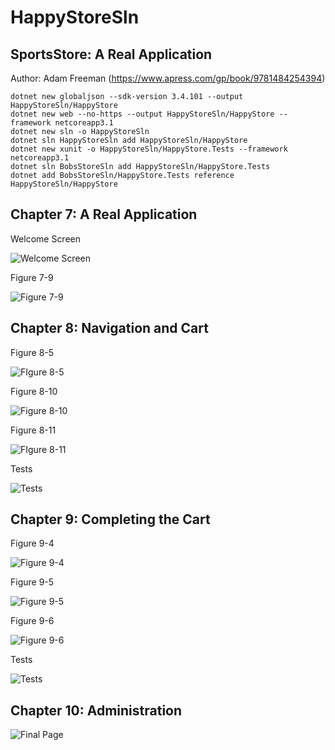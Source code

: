 # HappyStoreSln

## SportsStore: A Real Application

Author: Adam Freeman (https://www.apress.com/gp/book/9781484254394)

    dotnet new globaljson --sdk-version 3.4.101 --output HappyStoreSln/HappyStore
    dotnet new web --no-https --output HappyStoreSln/HappyStore --framework netcoreapp3.1
    dotnet new sln -o HappyStoreSln
    dotnet sln HappyStoreSln add HappyStoreSln/HappyStore 
    dotnet new xunit -o HappyStoreSln/HappyStore.Tests --framework netcoreapp3.1
    dotnet sln BobsStoreSln add HappyStoreSln/HappyStore.Tests 
    dotnet add BobsStoreSln/HappyStore.Tests reference HappyStoreSln/HappyStore  


## Chapter 7: A Real Application

Welcome Screen

![Welcome Screen](https://github.com/jennymun-alt/HappyStoreSln/blob/master/screenshots/WelcomeScreen1.GIF)

Figure 7-9

![Figure 7-9](https://github.com/jennymun-alt/HappyStoreSln/blob/master/screenshots/Figure%207-9.JPG)

## Chapter 8: Navigation and Cart

Figure 8-5

![FIgure 8-5](https://github.com/jennymun-alt/HappyStoreSln/blob/master/screenshots/Figure%208-5.JPG)

Figure 8-10

![Figure 8-10](https://github.com/jennymun-alt/HappyStoreSln/blob/master/screenshots/Figure%208-10.JPG)

Figure 8-11

![FIgure 8-11](https://github.com/jennymun-alt/HappyStoreSln/blob/master/screenshots/Figure%208-11.JPG)

Tests

![Tests](https://github.com/jennymun-alt/HappyStoreSln/blob/master/screenshots/HappyStoreTests.JPG)


## Chapter 9: Completing the Cart

Figure 9-4

![Figure 9-4](https://github.com/jennymun-alt/HappyStoreSln/blob/master/screenshots/Figure%209-4.JPG)

Figure 9-5

![Figure 9-5](https://github.com/jennymun-alt/HappyStoreSln/blob/master/screenshots/Figure%209-5.JPG)

Figure 9-6

![Figure 9-6](https://github.com/jennymun-alt/HappyStoreSln/blob/master/screenshots/Figure%209-6.JPG)

Tests

![Tests](https://github.com/jennymun-alt/HappyStoreSln/blob/master/screenshots/Test%209.JPG)

## Chapter 10: Administration

![Final Page](https://github.com/jennymun-alt/HappyStoreSln/blob/master/screenshots/Chapter%2010.JPG)
